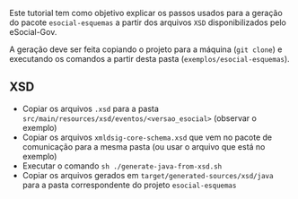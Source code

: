 Este tutorial tem como objetivo explicar os passos usados para a geração do pacote `esocial-esquemas` a partir dos arquivos `XSD` disponibilizados pelo eSocial-Gov.

A geração deve ser feita copiando o projeto para a máquina (`git clone`) e executando os comandos a partir desta pasta (`exemplos/esocial-esquemas`).

## XSD

- Copiar os arquivos `.xsd` para a pasta `src/main/resources/xsd/eventos/<versao_esocial>` (observar o exemplo)
- Copiar os arquivos `xmldsig-core-schema.xsd` que vem no pacote de comunicação para a mesma pasta (ou usar o arquivo que está no exemplo)
- Executar o comando `sh ./generate-java-from-xsd.sh`
- Copiar os arquivos gerados em `target/generated-sources/xsd/java` para a pasta correspondente do projeto `esocial-esquemas`
